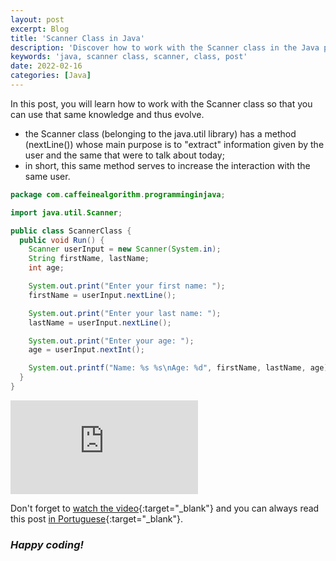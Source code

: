 ```yaml
---
layout: post
excerpt: Blog
title: 'Scanner Class in Java'
description: 'Discover how to work with the Scanner class in the Java programming language. Get answers to your questions with the theory and examples presented.'
keywords: 'java, scanner class, scanner, class, post'
date: 2022-02-16
categories: [Java]
---
```


In this post, you will learn how to work with the Scanner class so that you can use that same knowledge and thus evolve.

- the Scanner class (belonging to the java.util library) has a method (nextLine()) whose main purpose is to "extract" information given by the user and the same that were to talk about today;
- in short, this same method serves to increase the interaction with the same user.

```java
package com.caffeinealgorithm.programminginjava;

import java.util.Scanner;

public class ScannerClass {
  public void Run() {
    Scanner userInput = new Scanner(System.in);
    String firstName, lastName;
    int age;

    System.out.print("Enter your first name: ");
    firstName = userInput.nextLine();

    System.out.print("Enter your last name: ");
    lastName = userInput.nextLine();

    System.out.print("Enter your age: ");
    age = userInput.nextInt();

    System.out.printf("Name: %s %s\nAge: %d", firstName, lastName, age);
  }
}
```

<div class="video-container">
  <iframe src="https://www.youtube.com/embed/d1Fp1_jjPsE" frameborder="0" allowfullscreen></iframe>
</div>

Don't forget to [watch the video](https://youtu.be/d1Fp1_jjPsE){:target="\_blank"} and you can always read this post [in Portuguese](https://caffeinealgorithm.com/blog/20220216/classe-scanner-em-java/){:target="\_blank"}.

### _Happy coding!_
